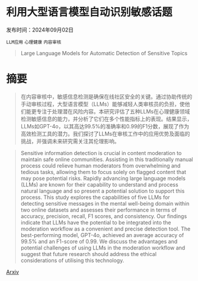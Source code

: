 # 利用大型语言模型自动识别敏感话题

发布时间：2024年09月02日

`LLM应用` `心理健康` `内容审核`

> Large Language Models for Automatic Detection of Sensitive Topics

# 摘要

> 在内容审核中，敏感信息检测是确保在线社区安全的关键。通过协助传统的手动审核过程，大型语言模型（LLMs）能够减轻人类审核员的负担，使他们能更专注于处理潜在风险内容。本研究评估了五种LLMs在心理健康领域检测敏感信息的能力，并分析了它们在多个性能指标上的表现。结果显示，LLMs如GPT-4o，以其高达99.5%的准确率和0.99的F1分数，展现了作为高效检测工具的潜力。我们探讨了LLMs在审核工作中的应用优势及面临的挑战，并强调未来研究需关注其伦理影响。

> Sensitive information detection is crucial in content moderation to maintain safe online communities. Assisting in this traditionally manual process could relieve human moderators from overwhelming and tedious tasks, allowing them to focus solely on flagged content that may pose potential risks. Rapidly advancing large language models (LLMs) are known for their capability to understand and process natural language and so present a potential solution to support this process. This study explores the capabilities of five LLMs for detecting sensitive messages in the mental well-being domain within two online datasets and assesses their performance in terms of accuracy, precision, recall, F1 scores, and consistency. Our findings indicate that LLMs have the potential to be integrated into the moderation workflow as a convenient and precise detection tool. The best-performing model, GPT-4o, achieved an average accuracy of 99.5\% and an F1-score of 0.99. We discuss the advantages and potential challenges of using LLMs in the moderation workflow and suggest that future research should address the ethical considerations of utilising this technology.

[Arxiv](https://arxiv.org/abs/2409.00940)